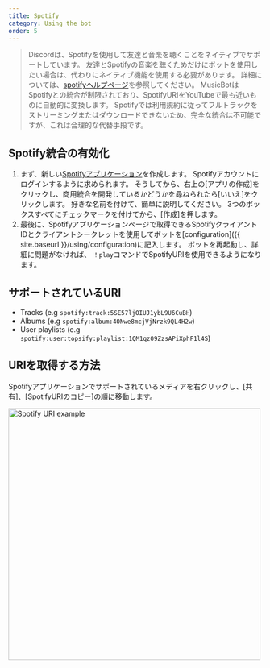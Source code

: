 ```yaml
---
title: Spotify
category: Using the bot
order: 5
---
```


> Discordは、Spotifyを使用して友達と音楽を聴くことをネイティブでサポートしています。 友達とSpotifyの音楽を聴くためだけにボットを使用したい場合は、代わりにネイティブ機能を使用する必要があります。 詳細については、[spotifyヘルプページ](https://support.spotify.com/jp/using_spotify/app_integrations/discord/)を参照してください。
MusicBotはSpotifyとの統合が制限されており、SpotifyURIをYouTubeで最も近いものに自動的に変換します。 Spotifyでは利用規約に従ってフルトラックをストリーミングまたはダウンロードできないため、完全な統合は不可能ですが、これは合理的な代替手段です。

## Spotify統合の有効化

1. まず、新しい[Spotifyアプリケーション](https://beta.developer.spotify.com/dashboard/applications)を作成します。 Spotifyアカウントにログインするように求められます。 そうしてから、右上の[アプリの作成]をクリックし、商用統合を開発しているかどうかを尋ねられたら[いいえ]をクリックします。 好きな名前を付けて、簡単に説明してください。 3つのボックスすべてにチェックマークを付けてから、[作成]を押します。
2. 最後に、Spotifyアプリケーションページで取得できるSpotifyクライアントIDとクライアントシークレットを使用してボットを[configuration]({{ site.baseurl }}/using/configuration)に記入します。 ボットを再起動し、詳細に問題がなければ、 `！play`コマンドでSpotifyURIを使用できるようになります。

## サポートされているURI

* Tracks (e.g `spotify:track:5SE57ljOIUJ1ybL9U6CuBH`)
* Albums (e.g `spotify:album:4ONwe8mcjVjNrzk9QL4H2w`)
* User playlists (e.g `spotify:user:topsify:playlist:1QM1qz09ZzsAPiXphF1l4S`)

## URIを取得する方法
Spotifyアプリケーションでサポートされているメディアを右クリックし、[共有]、[SpotifyURIのコピー]の順に移動します。

<img class="doc-img" src="{{ site.baseurl }}/images/spotify-uri.png" alt="Spotify URI example" style="width: 500px;"/>
